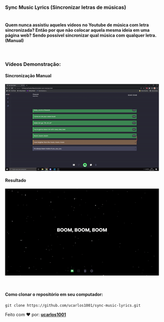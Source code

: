 
### Sync Music Lyrics (Sincronizar letras de músicas)
#

#### Quem nunca assistiu aqueles vídeos no Youtube de música com letra sincronizada? Então por que não colocar aquela mesma ideia em uma página web? Sendo possível sincronizar qual música com qualquer letra. (Manual)

<br>

### Vídeos Demonstração:
#### Sincronização Manual
[![Watch the video](/assets/gifs/sync.gif)](https://youtu.be/rn8o83SAId0)

#### Resultado
[![Watch the video](/assets/gifs/viewer.gif)](https://youtu.be/gkDiEDdIXfY)

<br>

#### Como clonar o repositório em seu computador: 
``` 
git clone https://github.com/ucarlos1001/sync-music-lyrics.git
```


<span>Feito com ❤️ por: <strong><a href="https://github.com/ucarlos1001" target="_blank">ucarlos1001</a></strong></span>
